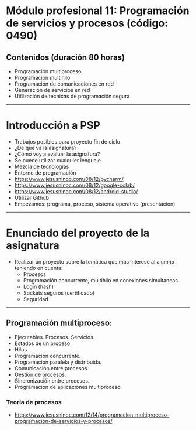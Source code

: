 # Módulo profesional 11: Programación de servicios y procesos (código: 0490)
## Contenidos (duración 80 horas)

- Programación multiproceso
- Programación multihilo
- Programación de comunicaciones en red
- Generación de servicios en red
- Utilización de técnicas de programación segura

-----------------------

# Introducción a PSP

- Trabajos posibles para proyecto fin de ciclo
- ¿De qué va la asignatura?
- ¿Cómo voy a evaluar la asignatura?
- Se puede utilizar cualquier lenguaje
- Mezcla de tecnologías
- Entorno de programación
 - https://www.jesusninoc.com/08/12/pycharm/
 - https://www.jesusninoc.com/08/12/google-colab/
 - https://www.jesusninoc.com/08/12/android-studio/
- Utilizar Github
- Empezamos: programa, proceso, sistema operativo (presentación)

-----------------------

# Enunciado del proyecto de la asignatura

- Realizar un proyecto sobre la temática que más interese al alumno teniendo en cuenta:
  - Procesos
  - Programación concurrente, multihilo en conexiones simultaneas
  - Login (hash)
  - Sockets seguros (certificado)
  - Seguridad

-----------------------

## Programación multiproceso:
 -	Ejecutables. Procesos. Servicios.
 -	Estados de un proceso.
 -	Hilos.
 -	Programación concurrente.
 -	Programación paralela y distribuida.
 -	Comunicación entre procesos.
 -	Gestión de procesos.
 -	Sincronización entre procesos.
 -	Programación de aplicaciones multiproceso.

### Teoría de procesos
* https://www.jesusninoc.com/12/14/programacion-multiproceso-programacion-de-servicios-y-procesos/
